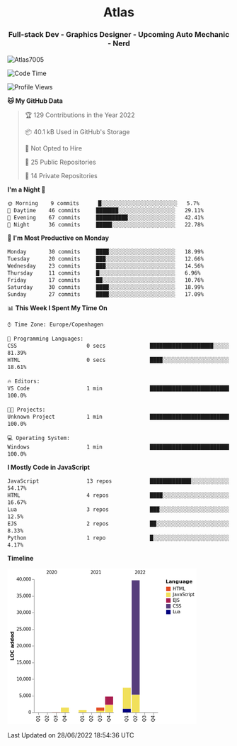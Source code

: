 <h1 align="center">Atlas</h1>
<h3 align="center">Full-stack Dev - Graphics Designer - Upcoming Auto Mechanic - Nerd</h3>

<p><img align="center" src="https://github-readme-stats.vercel.app/api/top-langs?username=Atlas7005&show_icons=true&locale=en&layout=compact" alt="Atlas7005" /></p>

<!--START_SECTION:waka-->
![Code Time](http://img.shields.io/badge/Code%20Time-575%20hrs%2057%20mins-blue)

![Profile Views](http://img.shields.io/badge/Profile%20Views-0-blue)

**🐱 My GitHub Data** 

> 🏆 129 Contributions in the Year 2022
 > 
> 📦 40.1 kB Used in GitHub's Storage 
 > 
> 🚫 Not Opted to Hire
 > 
> 📜 25 Public Repositories 
 > 
> 🔑 14 Private Repositories  
 > 
**I'm a Night 🦉** 

```text
🌞 Morning    9 commits      █░░░░░░░░░░░░░░░░░░░░░░░░   5.7% 
🌆 Daytime    46 commits     ███████░░░░░░░░░░░░░░░░░░   29.11% 
🌃 Evening    67 commits     ██████████░░░░░░░░░░░░░░░   42.41% 
🌙 Night      36 commits     █████░░░░░░░░░░░░░░░░░░░░   22.78%

```
📅 **I'm Most Productive on Monday** 

```text
Monday       30 commits     ████░░░░░░░░░░░░░░░░░░░░░   18.99% 
Tuesday      20 commits     ███░░░░░░░░░░░░░░░░░░░░░░   12.66% 
Wednesday    23 commits     ███░░░░░░░░░░░░░░░░░░░░░░   14.56% 
Thursday     11 commits     █░░░░░░░░░░░░░░░░░░░░░░░░   6.96% 
Friday       17 commits     ██░░░░░░░░░░░░░░░░░░░░░░░   10.76% 
Saturday     30 commits     ████░░░░░░░░░░░░░░░░░░░░░   18.99% 
Sunday       27 commits     ████░░░░░░░░░░░░░░░░░░░░░   17.09%

```


📊 **This Week I Spent My Time On** 

```text
⌚︎ Time Zone: Europe/Copenhagen

💬 Programming Languages: 
CSS                      0 secs              ████████████████████░░░░░   81.39% 
HTML                     0 secs              ████░░░░░░░░░░░░░░░░░░░░░   18.61%

🔥 Editors: 
VS Code                  1 min               █████████████████████████   100.0%

🐱‍💻 Projects: 
Unknown Project          1 min               █████████████████████████   100.0%

💻 Operating System: 
Windows                  1 min               █████████████████████████   100.0%

```

**I Mostly Code in JavaScript** 

```text
JavaScript               13 repos            █████████████░░░░░░░░░░░░   54.17% 
HTML                     4 repos             ████░░░░░░░░░░░░░░░░░░░░░   16.67% 
Lua                      3 repos             ███░░░░░░░░░░░░░░░░░░░░░░   12.5% 
EJS                      2 repos             ██░░░░░░░░░░░░░░░░░░░░░░░   8.33% 
Python                   1 repo              █░░░░░░░░░░░░░░░░░░░░░░░░   4.17%

```


**Timeline**

![Chart not found](https://raw.githubusercontent.com/Atlas7005/Atlas7005/master/charts/bar_graph.png) 


 Last Updated on 28/06/2022 18:54:36 UTC
<!--END_SECTION:waka-->
